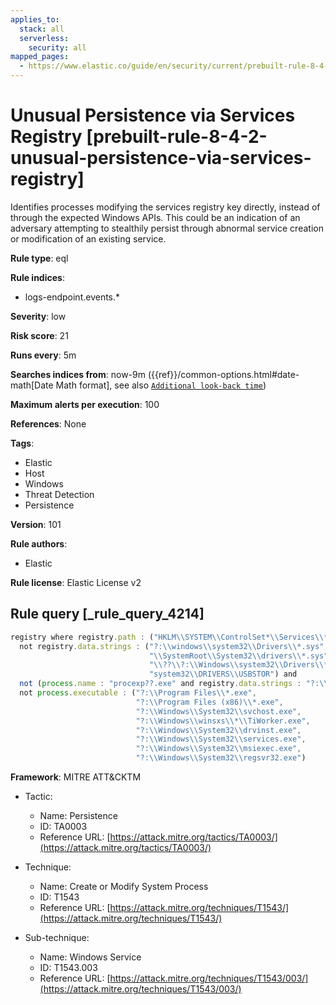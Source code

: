 ```yaml
---
applies_to:
  stack: all
  serverless:
    security: all
mapped_pages:
  - https://www.elastic.co/guide/en/security/current/prebuilt-rule-8-4-2-unusual-persistence-via-services-registry.html
---
```


# Unusual Persistence via Services Registry [prebuilt-rule-8-4-2-unusual-persistence-via-services-registry]

Identifies processes modifying the services registry key directly, instead of through the expected Windows APIs. This could be an indication of an adversary attempting to stealthily persist through abnormal service creation or modification of an existing service.

**Rule type**: eql

**Rule indices**:

* logs-endpoint.events.*

**Severity**: low

**Risk score**: 21

**Runs every**: 5m

**Searches indices from**: now-9m ({{ref}}/common-options.html#date-math[Date Math format], see also [`Additional look-back time`](docs-content://solutions/security/detect-and-alert/create-detection-rule.md#rule-schedule))

**Maximum alerts per execution**: 100

**References**: None

**Tags**:

* Elastic
* Host
* Windows
* Threat Detection
* Persistence

**Version**: 101

**Rule authors**:

* Elastic

**Rule license**: Elastic License v2

## Rule query [_rule_query_4214]

```js
registry where registry.path : ("HKLM\\SYSTEM\\ControlSet*\\Services\\*\\ServiceDLL", "HKLM\\SYSTEM\\ControlSet*\\Services\\*\\ImagePath") and
  not registry.data.strings : ("?:\\windows\\system32\\Drivers\\*.sys",
                               "\\SystemRoot\\System32\\drivers\\*.sys",
                               "\\??\\?:\\Windows\\system32\\Drivers\\*.SYS",
                               "system32\\DRIVERS\\USBSTOR") and
  not (process.name : "procexp??.exe" and registry.data.strings : "?:\\*\\procexp*.sys") and
  not process.executable : ("?:\\Program Files\\*.exe",
                            "?:\\Program Files (x86)\\*.exe",
                            "?:\\Windows\\System32\\svchost.exe",
                            "?:\\Windows\\winsxs\\*\\TiWorker.exe",
                            "?:\\Windows\\System32\\drvinst.exe",
                            "?:\\Windows\\System32\\services.exe",
                            "?:\\Windows\\System32\\msiexec.exe",
                            "?:\\Windows\\System32\\regsvr32.exe")
```

**Framework**: MITRE ATT&CKTM

* Tactic:

    * Name: Persistence
    * ID: TA0003
    * Reference URL: [https://attack.mitre.org/tactics/TA0003/](https://attack.mitre.org/tactics/TA0003/)

* Technique:

    * Name: Create or Modify System Process
    * ID: T1543
    * Reference URL: [https://attack.mitre.org/techniques/T1543/](https://attack.mitre.org/techniques/T1543/)

* Sub-technique:

    * Name: Windows Service
    * ID: T1543.003
    * Reference URL: [https://attack.mitre.org/techniques/T1543/003/](https://attack.mitre.org/techniques/T1543/003/)




